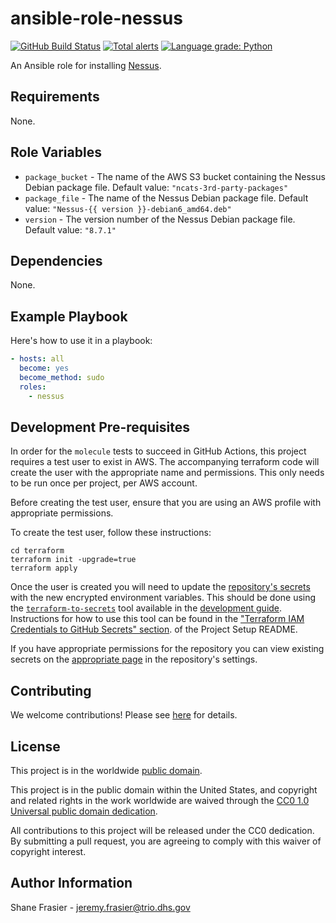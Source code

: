 # ansible-role-nessus #

[![GitHub Build Status](https://github.com/cisagov/ansible-role-nessus/workflows/build/badge.svg)](https://github.com/cisagov/ansible-role-nessus/actions)
[![Total alerts](https://img.shields.io/lgtm/alerts/g/cisagov/ansible-role-nessus.svg?logo=lgtm&logoWidth=18)](https://lgtm.com/projects/g/cisagov/ansible-role-nessus/alerts/)
[![Language grade: Python](https://img.shields.io/lgtm/grade/python/g/cisagov/ansible-role-nessus.svg?logo=lgtm&logoWidth=18)](https://lgtm.com/projects/g/cisagov/ansible-role-nessus/context:python)

An Ansible role for installing
[Nessus](https://www.tenable.com/products/nessus/nessus-professional).

## Requirements ##

None.

## Role Variables ##

- `package_bucket` - The name of the AWS S3 bucket containing the Nessus
  Debian package file.  Default value: `"ncats-3rd-party-packages"`
- `package_file` - The name of the Nessus Debian package file.
  Default value: `"Nessus-{{ version }}-debian6_amd64.deb"`
- `version` - The version number of the Nessus Debian package file.
  Default value: `"8.7.1"`

## Dependencies ##

None.

## Example Playbook ##

Here's how to use it in a playbook:

```yaml
- hosts: all
  become: yes
  become_method: sudo
  roles:
    - nessus
```

## Development Pre-requisites ##

In order for the `molecule` tests to succeed in GitHub Actions, this project
requires a test user to exist in AWS.  The accompanying terraform code
will create the user with the appropriate name and permissions.  This only
needs to be run once per project, per AWS account.

Before creating the test user, ensure that you are using an AWS profile with
appropriate permissions.

To create the test user, follow these instructions:

```console
cd terraform
terraform init -upgrade=true
terraform apply
```

Once the user is created you will need to update the
[repository's secrets](https://help.github.com/en/actions/configuring-and-managing-workflows/creating-and-storing-encrypted-secrets)
with the new encrypted environment variables. This should be done using the
[`terraform-to-secrets`](https://github.com/cisagov/development-guide/tree/develop/project_setup#terraform-iam-credentials-to-github-secrets-)
tool available in the
[development guide](https://github.com/cisagov/development-guide). Instructions
for how to use this tool can be found in the
["Terraform IAM Credentials to GitHub Secrets" section](https://github.com/cisagov/development-guide/tree/develop/project_setup#terraform-iam-credentials-to-github-secrets-).
of the Project Setup README.

If you have appropriate permissions for the repository you can view existing
secrets on the
[appropriate page](https://github.com/cisagov/nessus-packer/settings/secrets)
in the repository's settings.

## Contributing ##

We welcome contributions!  Please see [here](CONTRIBUTING.md) for
details.

## License ##

This project is in the worldwide [public domain](LICENSE).

This project is in the public domain within the United States, and
copyright and related rights in the work worldwide are waived through
the [CC0 1.0 Universal public domain
dedication](https://creativecommons.org/publicdomain/zero/1.0/).

All contributions to this project will be released under the CC0
dedication. By submitting a pull request, you are agreeing to comply
with this waiver of copyright interest.

## Author Information ##

Shane Frasier - <jeremy.frasier@trio.dhs.gov>
